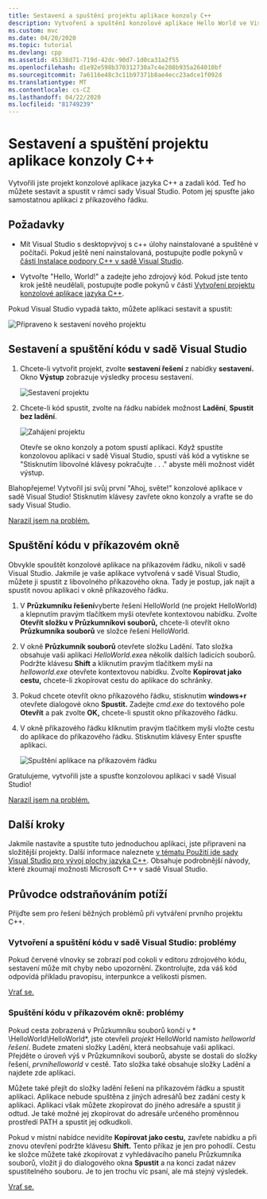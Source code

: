 ```yaml
---
title: Sestavení a spuštění projektu aplikace konzoly C++
description: Vytvoření a spuštění konzolové aplikace Hello World ve Visual C++
ms.custom: mvc
ms.date: 04/20/2020
ms.topic: tutorial
ms.devlang: cpp
ms.assetid: 45138d71-719d-42dc-90d7-1d0ca31a2f55
ms.openlocfilehash: d1e92e598b370312730a7c4e208b935a264010bf
ms.sourcegitcommit: 7a6116e48c3c11b97371b8ae4ecc23adce1f092d
ms.translationtype: MT
ms.contentlocale: cs-CZ
ms.lasthandoff: 04/22/2020
ms.locfileid: "81749239"
---
```

# <a name="build-and-run-a-c-console-app-project"></a>Sestavení a spuštění projektu aplikace konzoly C++

Vytvořili jste projekt konzolové aplikace jazyka C++ a zadali kód. Teď ho můžete sestavit a spustit v rámci sady Visual Studio. Potom jej spusťte jako samostatnou aplikaci z příkazového řádku.

## <a name="prerequisites"></a>Požadavky

- Mít Visual Studio s desktopvývoj s c++ úlohy nainstalované a spuštěné v počítači. Pokud ještě není nainstalovaná, postupujte podle pokynů v [části Instalace podpory C++ v sadě Visual Studio](vscpp-step-0-installation.md).

- Vytvořte "Hello, World!" a zadejte jeho zdrojový kód. Pokud jste tento krok ještě neudělali, postupujte podle pokynů v části [Vytvoření projektu konzolové aplikace jazyka C++](vscpp-step-1-create.md).

Pokud Visual Studio vypadá takto, můžete aplikaci sestavit a spustit:

   ![Připraveno k sestavení nového projektu](media/vscpp-ready-to-build.png "Připraveno k sestavení nového projektu")

## <a name="build-and-run-your-code-in-visual-studio"></a>Sestavení a spuštění kódu v sadě Visual Studio

1. Chcete-li vytvořit projekt, zvolte **sestavení řešení** z nabídky **sestavení.** Okno **Výstup** zobrazuje výsledky procesu sestavení.

   ![Sestavení projektu](media/vscpp-build-solution.gif "Sestavení projektu")

1. Chcete-li kód spustit, zvolte na řádku nabídek možnost **Ladění**, **Spustit bez ladění**.

   ![Zahájení projektu](media/vscpp-start-without-debugging.gif "Zahájení projektu")

   Otevře se okno konzoly a potom spustí aplikaci. Když spustíte konzolovou aplikaci v sadě Visual Studio, spustí váš kód a vytiskne se "Stisknutím libovolné klávesy pokračujte . . ." abyste měli možnost vidět výstup.

Blahopřejeme! Vytvořil jsi svůj první "Ahoj, světe!" konzolové aplikace v sadě Visual Studio! Stisknutím klávesy zavřete okno konzoly a vraťte se do sady Visual Studio.

[Narazil jsem na problém.](#build-and-run-your-code-in-visual-studio-issues)

## <a name="run-your-code-in-a-command-window"></a>Spuštění kódu v příkazovém okně

Obvykle spouštět konzolové aplikace na příkazovém řádku, nikoli v sadě Visual Studio. Jakmile je vaše aplikace vytvořená v sadě Visual Studio, můžete ji spustit z libovolného příkazového okna. Tady je postup, jak najít a spustit novou aplikaci v okně příkazového řádku.

1. V **Průzkumníku řešení**vyberte řešení HelloWorld (ne projekt HelloWorld) a klepnutím pravým tlačítkem myši otevřete kontextovou nabídku. Zvolte **Otevřít složku v Průzkumníkovi souborů,** chcete-li otevřít okno **Průzkumníka souborů** ve složce řešení HelloWorld.

1. V okně **Průzkumník souborů** otevřete složku Ladění. Tato složka obsahuje vaši aplikaci *HelloWorld.exe*a několik dalších ladicích souborů. Podržte klávesu **Shift** a kliknutím pravým tlačítkem myši na *helloworld.exe* otevřete kontextovou nabídku. Zvolte **Kopírovat jako cestu,** chcete-li zkopírovat cestu do aplikace do schránky.

1. Pokud chcete otevřít okno příkazového řádku, stisknutím **windows+r** otevřete dialogové okno **Spustit.** Zadejte *cmd.exe* do textového pole **Otevřít** a pak zvolte **OK,** chcete-li spustit okno příkazového řádku.

1. V okně příkazového řádku kliknutím pravým tlačítkem myši vložte cestu do aplikace do příkazového řádku. Stisknutím klávesy Enter spusťte aplikaci.

   ![Spuštění aplikace na příkazovém řádku](media/vscpp-run-in-cmd.gif "Spuštění aplikace na příkazovém řádku")

Gratulujeme, vytvořili jste a spusťte konzolovou aplikaci v sadě Visual Studio!

[Narazil jsem na problém.](#run-your-code-in-a-command-window-issues)

## <a name="next-steps"></a>Další kroky

Jakmile nastavíte a spustíte tuto jednoduchou aplikaci, jste připraveni na složitější projekty. Další informace naleznete [v tématu Použití ide sady Visual Studio pro vývoj plochy jazyka C++](../ide/using-the-visual-studio-ide-for-cpp-desktop-development.md). Obsahuje podrobnější návody, které zkoumají možnosti Microsoft C++ v sadě Visual Studio.

## <a name="troubleshooting-guide"></a>Průvodce odstraňováním potíží

Přijďte sem pro řešení běžných problémů při vytváření prvního projektu C++.

### <a name="build-and-run-your-code-in-visual-studio-issues"></a>Vytvoření a spuštění kódu v sadě Visual Studio: problémy

Pokud červené vlnovky se zobrazí pod cokoli v editoru zdrojového kódu, sestavení může mít chyby nebo upozornění. Zkontrolujte, zda váš kód odpovídá příkladu pravopisu, interpunkce a velikosti písmen.

[Vrať se.](#build-and-run-your-code-in-visual-studio)

### <a name="run-your-code-in-a-command-window-issues"></a>Spuštění kódu v příkazovém okně: problémy

Pokud cesta zobrazená v Průzkumníku souborů končí v * \\HelloWorld\\HelloWorld*, jste otevřeli *projekt* HelloWorld namísto *helloworld řešení*. Budete zmateni složky Ladění, která neobsahuje vaši aplikaci. Přejděte o úroveň výš v Průzkumníkovi souborů, abyste se dostali do složky řešení, *prvníhelloworld* v cestě. Tato složka také obsahuje složky Ladění a najdete zde aplikaci.

Můžete také přejít do složky ladění řešení na příkazovém řádku a spustit aplikaci. Aplikace nebude spuštěna z jiných adresářů bez zadání cesty k aplikaci. Aplikaci však můžete zkopírovat do jiného adresáře a spustit ji odtud. Je také možné jej zkopírovat do adresáře určeného proměnnou prostředí PATH a spustit jej odkudkoli.

Pokud v místní nabídce nevidíte **Kopírovat jako cestu,** zavřete nabídku a při znovu otevření podržte klávesu **Shift.** Tento příkaz je jen pro pohodlí. Cestu ke složce můžete také zkopírovat z vyhledávacího panelu Průzkumníka souborů, vložit ji do dialogového okna **Spustit** a na konci zadat název spustitelného souboru. Je to jen trochu víc psaní, ale má stejný výsledek.

[Vrať se.](#run-your-code-in-a-command-window)

<iframe src="" height="0" width="0" frameborder="0" name="frameTarget" />
